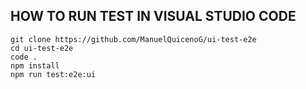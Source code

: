 ## HOW TO RUN TEST IN VISUAL STUDIO CODE
```
git clone https://github.com/ManuelQuicenoG/ui-test-e2e
cd ui-test-e2e
code .
npm install
npm run test:e2e:ui
```
